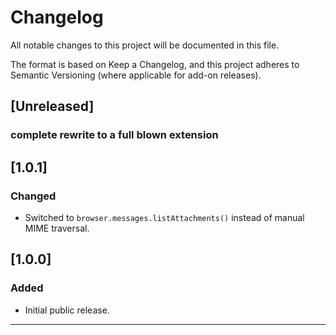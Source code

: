 # Changelog

All notable changes to this project will be documented in this file.

The format is based on Keep a Changelog, and this project adheres to
Semantic Versioning (where applicable for add-on releases).

## [Unreleased]

### complete rewrite to a full blown extension

## [1.0.1]

### Changed

- Switched to `browser.messages.listAttachments()` instead of manual MIME traversal.

## [1.0.0]

### Added

- Initial public release.

---
